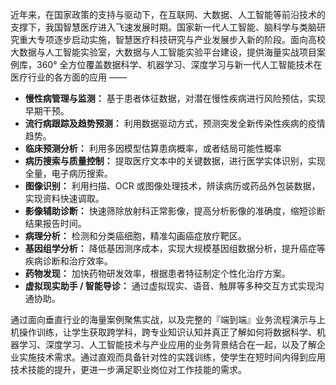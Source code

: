近年来，在国家政策的支持与驱动下，在互联网、大数据、人工智能等前沿技术的支撑下，我国智慧医疗进入飞速发展时期。国家新一代人工智能、脑科学与类脑研究重大专项逐步启动实施，智慧医疗科技研究与产业发展步入新的阶段。面向高校大数据与人工智能实验室，大数据与人工智能实验平台建设，提供海量实战项目案例库，360° 全方位覆盖数据科学、机器学习、深度学习与新一代人工智能技术在医疗行业的各方面的应用 ——

- **慢性病管理与监测：** 基于患者体征数据，对潜在慢性疾病进行风险预估，实现早期干预。
- **流行病跟踪及趋势预测：** 利用数据驱动方式，预测突发全新传染性疾病的疫情趋势。
- **临床预测分析：** 利用多因模型估算患病概率，或者结局可能性概率
- **病历搜索与质量控制：** 提取医疗文本中的关键数据，进行医学实体识别，实现全量，电子病历搜索。
-	**图像识别：** 利用扫描、OCR 或图像处理技术，辨读病历或药品外包装数据，实现资料快速调取。
- **影像辅助诊断：** 快速筛除放射科正常影像，提高分析影像的准确度，缩短诊断结果报告时间。
- **病理分析：** 检测和分类癌细胞，精准勾画癌症放疗靶区。
- **基因组学分析：** 降低基因测序成本，实现大规模基因组数据分析，提升癌症等疾病诊断和治疗效率。
- **药物发现：** 加快药物研发效率，根据患者特征制定个性化治疗方案。
- **虚拟现实助手 / 智能导诊：** 通过虚拟现实、语音、触屏等多种交互方式实现沟通协助。

通过面向垂直行业的海量案例聚焦实战，以及完整的『端到端』业务流程演示与上机操作训练，让学生获取跨学科，跨专业知识认知并真正了解如何将数据科学、机器学习、深度学习、人工智能技术与产业应用的业务背景结合在一起，以及了解企业实施技术需求。通过直观而具备针对性的实践训练，使学生在短时间内得到应用技术技能的提升，更进一步满足职业岗位对工作技能的需求。
